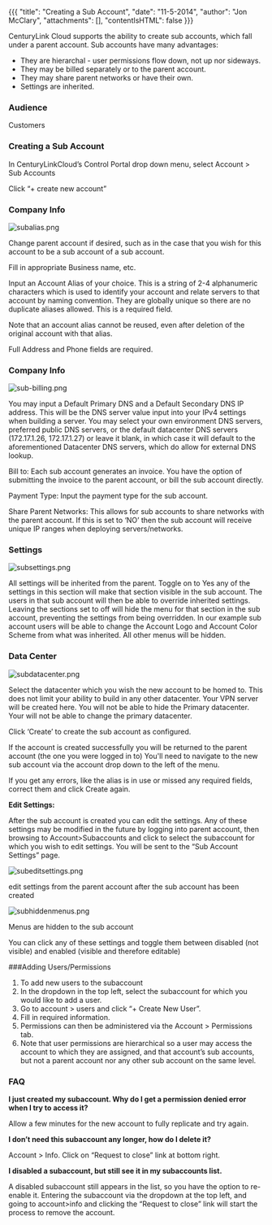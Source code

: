 {{{
  "title": "Creating a Sub Account",
  "date": "11-5-2014",
  "author": "Jon McClary",
  "attachments": [],
  "contentIsHTML": false
}}}

<p>CenturyLink Cloud supports the ability to create sub accounts, which fall under a parent account. Sub accounts have many advantages:</p>

* They are hierarchal - user permissions flow down, not up nor sideways.
* They may be billed separately or to the parent account.
* They may share parent networks or have their own.
* Settings are inherited.

<h3>Audience</h3>

Customers

<h3>Creating a Sub Account</h3>

<p>In CenturyLinkCloud’s Control Portal drop down menu, select Account &gt; Sub Accounts</p>
<p>Click “+ create new account”</p>

<h3>Company Info</h3>
<p><img src="https://t3n.zendesk.com/attachments/token/I7QPdgngoVsy0n4GPSJFMEZ56/?name=subalias.png" alt="subalias.png" /></p>
<p>Change parent account if desired, such as in the case that you wish for this account to be a sub account of a sub account.</p>
<p>Fill in appropriate Business name, etc.</p>
<p>Input an Account Alias of your choice. This is a string of 2-4 alphanumeric characters which is used to identify your account and relate servers to that account by naming convention. They are globally unique so there are no duplicate aliases allowed. This is a required field.

Note that an account alias cannot be reused, even after deletion of the original account with that alias.</p>
<p>Full Address and Phone fields are required.</p>

<h3>Company Info</h3>
</p>
<p><img src="https://t3n.zendesk.com/attachments/token/szlTQ0FO2uO5x939fr3T82vGP/?name=subbilling.png" alt="sub-billing.png" />
</p>
<p>You may input a Default Primary DNS and a Default Secondary DNS IP address. This will be the DNS server value input into your IPv4 settings when building a server. You may select your own environment DNS servers, preferred public DNS servers, or the default datacenter DNS servers (172.17.1.26, 172.17.1.27) or leave it blank, in which case it will default to the aforementioned Datacenter DNS servers, which do allow for external DNS lookup.</p>
<p>Bill to: Each sub account generates an invoice. You have the option of submitting the invoice to the parent account, or bill the sub account directly.</p>
<p>Payment Type: Input the payment type for the sub account.</p>
<p>Share Parent Networks: This allows for sub accounts to share networks with the parent account. If this is set to ‘NO’ then the sub account will receive unique IP ranges when deploying servers/networks.</p>

<h3>Settings</h3>
<img src="https://t3n.zendesk.com/attachments/token/Nb2SEB7zot1oJD5LxDUvHOVZ6/?name=subsettings.png" alt="subsettings.png" />
<p>All settings will be inherited from the parent. Toggle on to Yes any of the settings in this section will make that section visible in the sub account. The users in that sub account will then be able to override inherited settings. Leaving the sections set to off will hide the menu for that section in the sub account, preventing the settings from being overridden. In our example sub account users will be able to change the Account Logo and Account Color Scheme from what was inherited. All other menus will be hidden.</p>


<h3>Data Center</h3>

<p><img src="https://t3n.zendesk.com/attachments/token/TlQSi9xNdE4lGgtfQku8IL9R1/?name=subdatacenter.png" alt="subdatacenter.png" /></p>

<p>Select the datacenter which you wish the new account to be homed to. This does not limit your ability to build in any other datacenter. Your VPN server will be created here. You will not be able to hide the Primary datacenter. Your will not be able to change the primary datacenter.</p>

<p>Click ‘Create’ to create the sub account as configured.</p>
<p>If the account is created successfully you will be returned to the parent account (the one you were logged in to) You'll need to navigate to the new sub account via the account drop down to the left of the menu.</p>
<p>If you get any errors, like the alias is in use or missed any required fields, correct them and click Create again.</p>

<p><strong>Edit Settings:</strong></p>

<p>After the sub account is created you can edit the settings. Any of these settings may be modified in the future by logging into parent account, then browsing to Account&gt;Subaccounts and click to select the subaccount for which you wish to edit
  settings. You will be sent to the “Sub Account Settings” page.</p>
<p><img src="https://t3n.zendesk.com/attachments/token/lChT4TKbVIOXmFJtYhYylmSuX/?name=subeditsettings.png" alt="subeditsettings.png" />
</p>
<p>edit settings from the parent account after the sub account has been created</p>

<p><img src="https://t3n.zendesk.com/attachments/token/lOrxCqkMnmwUjwMQc6WaCFRIc/?name=subhiddenmenus.png" alt="subhiddenmenus.png" /></p>
<p>Menus are hidden to the sub account</p>
<p>You can click any of these settings and toggle them between disabled (not visible) and enabled (visible and therefore editable)</p>

###Adding Users/Permissions
1. To add new users to the subaccount
2. In the dropdown in the top left, select the subaccount for which you would like to add a user.
3. Go to account &gt; users and click “+ Create New User”.
4. Fill in required information.
5. Permissions can then be administered via the Account &gt; Permissions tab.
6. Note that user permissions are hierarchical so a user may access the account to which they are assigned, and that account’s sub accounts, but not a parent account nor any other sub account on the same level.


<h3>FAQ</h3>
<p><strong>I just created my subaccount. Why do I get a permission denied error when I try to access it?</strong></p>
<p>Allow a few minutes for the new account to fully replicate and try again.</p>

<p><strong>I don’t need this subaccount any longer, how do I delete it?</strong></p>
<p>Account &gt; Info. Click on “Request to close” link at bottom right.</p>

<p><strong>I disabled a subaccount, but still see it in my subaccounts list.</strong></p>
<p>A disabled subaccount still appears in the list, so you have the option to re-enable it. Entering the subaccount via the dropdown at the top left, and going to account&gt;info and clicking the “Request to close” link will start the process to remove the account.</p>

